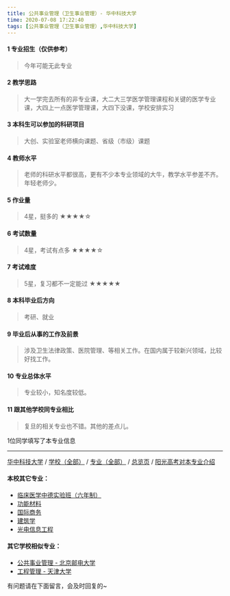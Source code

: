 ```yaml
---
title: 公共事业管理（卫生事业管理）- 华中科技大学
time: 2020-07-08 17:22:40
tags: [公共事业管理（卫生事业管理）,华中科技大学]
---
```

#### 1 专业招生（仅供参考）  
> 今年可能无此专业


#### 2 教学思路
> 大一学完去所有的非专业课，大二大三学医学管理课程和关键的医学专业课，大四上一点医学管理课，大四下没课，学校安排实习


#### 3 本科生可以参加的科研项目
>  大创、实验室老师横向课题、省级（市级）课题


#### 4 教师水平
> 老师的科研水平都很高，更有不少本专业领域的大牛，教学水平参差不齐。年轻老师少。


#### 5 作业量
>4星，挺多的
★★★★☆


#### 6 考试数量
>4星，考试有点多
★★★★☆


#### 7 考试难度
> 5星，复习都不一定能过
★★★★★


#### 8 本科毕业后方向
> 考研、就业


#### 9 毕业后从事的工作及前景
> 涉及卫生法律政策、医院管理、等相关工作。在国内属于较新兴领域，比较好找工作。


#### 10 专业总体水平
> 专业较小，知名度较低。


#### 11 跟其他学校同专业相比
> 复旦的相关专业也不错。其他的差点儿。

1位同学填写了本专业信息
***
[华中科技大学](http://www.jianshu.com/p/eff87eae638b) / [学校（全部）](http://www.jianshu.com/p/3efa6bcca419) / [专业（全部）](http://www.jianshu.com/p/2d4c6d3552c2) / [总览页](http://www.jianshu.com/p/445daeb4fa00) / [阳光高考对本专业介绍](http://gaokao.chsi.com.cn/sch/zyk/view.do?schId=73395973&specId=73385360)
#### 本校其它专业：
- [临床医学中德实验班（六年制）](http://www.jianshu.com/p/c6c73939dff9) 
- [功能材料](http://www.jianshu.com/p/5fd0d99fa322)
- [国际商务](http://www.jianshu.com/p/9d00ee9d91e8)
- [建筑学](http://www.jianshu.com/p/f8b31bbcc6b9)
- [光电信息工程](http://www.jianshu.com/p/11d2b0562ca8)

#### 其它学校相似专业：
- [公共事业管理 - 北京邮电大学](http://www.jianshu.com/p/20d787cabeed)
- [工程管理 - 天津大学](http://www.jianshu.com/p/3eaae395b492)


有问题请在下面留言，会及时回复的~
